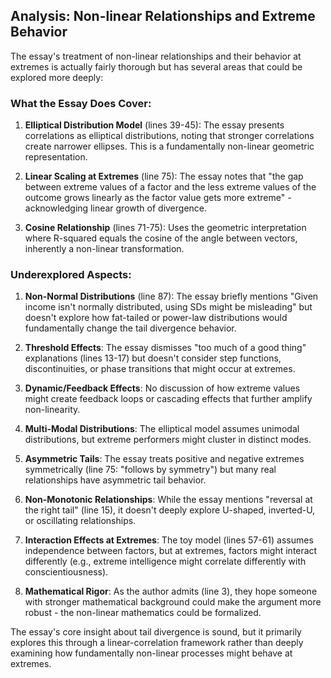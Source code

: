 ## Analysis: Non-linear Relationships and Extreme Behavior

The essay's treatment of non-linear relationships and their behavior at extremes is actually fairly thorough but has several areas that could be explored more deeply:

### What the Essay Does Cover:

1. **Elliptical Distribution Model** (lines 39-45): The essay presents correlations as elliptical distributions, noting that stronger correlations create narrower ellipses. This is a fundamentally non-linear geometric representation.

2. **Linear Scaling at Extremes** (line 75): The essay notes that "the gap between extreme values of a factor and the less extreme values of the outcome grows linearly as the factor value gets more extreme" - acknowledging linear growth of divergence.

3. **Cosine Relationship** (lines 71-75): Uses the geometric interpretation where R-squared equals the cosine of the angle between vectors, inherently a non-linear transformation.

### Underexplored Aspects:

1. **Non-Normal Distributions** (line 87): The essay briefly mentions "Given income isn't normally distributed, using SDs might be misleading" but doesn't explore how fat-tailed or power-law distributions would fundamentally change the tail divergence behavior.

2. **Threshold Effects**: The essay dismisses "too much of a good thing" explanations (lines 13-17) but doesn't consider step functions, discontinuities, or phase transitions that might occur at extremes.

3. **Dynamic/Feedback Effects**: No discussion of how extreme values might create feedback loops or cascading effects that further amplify non-linearity.

4. **Multi-Modal Distributions**: The elliptical model assumes unimodal distributions, but extreme performers might cluster in distinct modes.

5. **Asymmetric Tails**: The essay treats positive and negative extremes symmetrically (line 75: "follows by symmetry") but many real relationships have asymmetric tail behavior.

6. **Non-Monotonic Relationships**: While the essay mentions "reversal at the right tail" (line 15), it doesn't deeply explore U-shaped, inverted-U, or oscillating relationships.

7. **Interaction Effects at Extremes**: The toy model (lines 57-61) assumes independence between factors, but at extremes, factors might interact differently (e.g., extreme intelligence might correlate differently with conscientiousness).

8. **Mathematical Rigor**: As the author admits (line 3), they hope someone with stronger mathematical background could make the argument more robust - the non-linear mathematics could be formalized.

The essay's core insight about tail divergence is sound, but it primarily explores this through a linear-correlation framework rather than deeply examining how fundamentally non-linear processes might behave at extremes.
